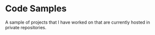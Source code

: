 # Code Samples
A sample of projects that I have worked on that are currently hosted in private repositories.
